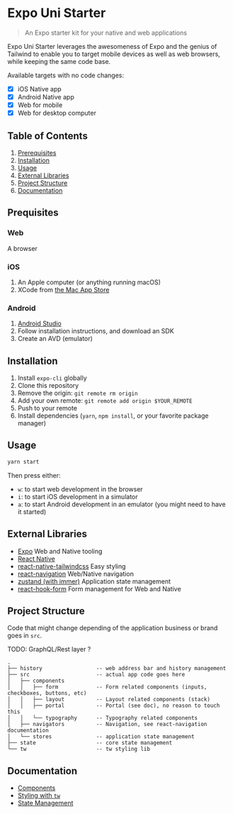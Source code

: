 # Expo Uni Starter

> An Expo starter kit for your native and web applications

Expo Uni Starter leverages the awesomeness of Expo and the genius of Tailwind to enable you
to target mobile devices as well as web browsers, while keeping the same code base.

Available targets with no code changes:

- [x] iOS Native app
- [x] Android Native app
- [x] Web for mobile
- [x] Web for desktop computer

## Table of Contents

1. [Prerequisites](#prerequisites)
2. [Installation](#installation)
3. [Usage](#usage)
4. [External Libraries](#external-libraries)
5. [Project Structure](#project-structure)
6. [Documentation](#documentation)

## Prequisites

### Web

A browser

### iOS

1. An Apple computer (or anything running macOS)
2. XCode from [the Mac App Store](https://apps.apple.com/fr/app/xcode/id497799835?l=en&mt=12)

### Android

1. [Android Studio](https://developer.android.com/studio)
2. Follow installation instructions, and download an SDK
3. Create an AVD (emulator)

## Installation

1. Install `expo-cli` globally
1. Clone this repository
1. Remove the origin: `git remote rm origin`
1. Add your own remote: `git remote add origin $YOUR_REMOTE`
1. Push to your remote
1. Install dependencies (`yarn`, `npm install`, or your favorite package manager)

## Usage

```sh
yarn start
```

Then press either:

- `w`: to start web development in the browser
- `i`: to start iOS development in a simulator
- `a`: to start Android development in an emulator (you might need to have it started)

## External Libraries

- [Expo](https://docs.expo.io/versions/latest/) Web and Native tooling
- [React Native](https://reactnative.dev/docs/getting-started)
- [react-native-tailwindcss](https://tvke.github.io/react-native-tailwindcss/) Easy styling
- [react-navigation](https://reactnavigation.org/docs/getting-started) Web/Native navigation
- [zustand (with immer)](https://github.com/react-spring/zustand) Application state management
- [react-hook-form](https://github.com/react-spring/zustand) Form management for Web and Native

## Project Structure

Code that might change depending of the application business or brand goes in `src`.

TODO: GraphQL/Rest layer ?

```
.
├── history                 -- web address bar and history management
├── src                     -- actual app code goes here
│   ├── components
│   │   ├── form            -- Form related components (inputs, checkboxes, buttons, etc)
│   │   ├── layout          -- Layout related components (stack)
│   │   ├── portal          -- Portal (see doc), no reason to touch this
│   │   └── typography      -- Typography related components
│   ├── navigators          -- Navigation, see react-navigation documentation
│   └── stores              -- application state management
├── state                   -- core state management
└── tw                      -- tw styling lib
```

## Documentation

- [Components]()
- [Styling with `tw`]()
- [State Management]()
